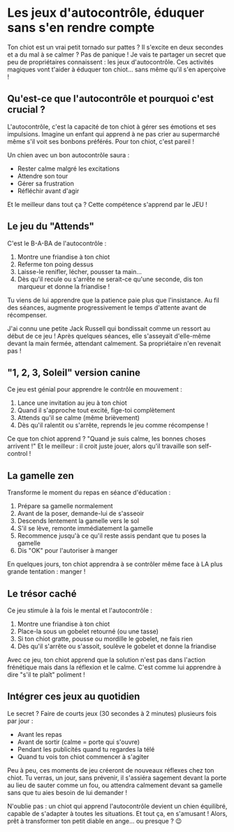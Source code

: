 # Les jeux d'autocontrôle, éduquer sans s'en rendre compte

Ton chiot est un vrai petit tornado sur pattes ? Il s'excite en deux secondes et a du mal à se calmer ? Pas de panique ! Je vais te partager un secret que peu de propriétaires connaissent : les jeux d'autocontrôle. Ces activités magiques vont t'aider à éduquer ton chiot... sans même qu'il s'en aperçoive !

## Qu'est-ce que l'autocontrôle et pourquoi c'est crucial ?

L'autocontrôle, c'est la capacité de ton chiot à gérer ses émotions et ses impulsions. Imagine un enfant qui apprend à ne pas crier au supermarché même s'il voit ses bonbons préférés. Pour ton chiot, c'est pareil !

Un chien avec un bon autocontrôle saura :
- Rester calme malgré les excitations
- Attendre son tour
- Gérer sa frustration
- Réfléchir avant d'agir

Et le meilleur dans tout ça ? Cette compétence s'apprend par le JEU !

## Le jeu du "Attends"

C'est le B-A-BA de l'autocontrôle :

1. Montre une friandise à ton chiot
2. Referme ton poing dessus
3. Laisse-le renifler, lécher, pousser ta main...
4. Dès qu'il recule ou s'arrête ne serait-ce qu'une seconde, dis ton marqueur et donne la friandise !

Tu viens de lui apprendre que la patience paie plus que l'insistance. Au fil des séances, augmente progressivement le temps d'attente avant de récompenser.

J'ai connu une petite Jack Russell qui bondissait comme un ressort au début de ce jeu ! Après quelques séances, elle s'asseyait d'elle-même devant la main fermée, attendant calmement. Sa propriétaire n'en revenait pas !

## "1, 2, 3, Soleil" version canine

Ce jeu est génial pour apprendre le contrôle en mouvement :

1. Lance une invitation au jeu à ton chiot
2. Quand il s'approche tout excité, fige-toi complètement
3. Attends qu'il se calme (même brièvement)
4. Dès qu'il ralentit ou s'arrête, reprends le jeu comme récompense !

Ce que ton chiot apprend ? "Quand je suis calme, les bonnes choses arrivent !" Et le meilleur : il croit juste jouer, alors qu'il travaille son self-control !

## La gamelle zen

Transforme le moment du repas en séance d'éducation :

1. Prépare sa gamelle normalement
2. Avant de la poser, demande-lui de s'asseoir
3. Descends lentement la gamelle vers le sol
4. S'il se lève, remonte immédiatement la gamelle
5. Recommence jusqu'à ce qu'il reste assis pendant que tu poses la gamelle
6. Dis "OK" pour l'autoriser à manger

En quelques jours, ton chiot apprendra à se contrôler même face à LA plus grande tentation : manger !

## Le trésor caché

Ce jeu stimule à la fois le mental et l'autocontrôle :

1. Montre une friandise à ton chiot
2. Place-la sous un gobelet retourné (ou une tasse)
3. Si ton chiot gratte, pousse ou mordille le gobelet, ne fais rien
4. Dès qu'il s'arrête ou s'assoit, soulève le gobelet et donne la friandise

Avec ce jeu, ton chiot apprend que la solution n'est pas dans l'action frénétique mais dans la réflexion et le calme. C'est comme lui apprendre à dire "s'il te plaît" poliment !

## Intégrer ces jeux au quotidien

Le secret ? Faire de courts jeux (30 secondes à 2 minutes) plusieurs fois par jour :
- Avant les repas
- Avant de sortir (calme = porte qui s'ouvre)
- Pendant les publicités quand tu regardes la télé
- Quand tu vois ton chiot commencer à s'agiter

Peu à peu, ces moments de jeu créeront de nouveaux réflexes chez ton chiot. Tu verras, un jour, sans prévenir, il s'assiéra sagement devant la porte au lieu de sauter comme un fou, ou attendra calmement devant sa gamelle sans que tu aies besoin de lui demander !

N'oublie pas : un chiot qui apprend l'autocontrôle devient un chien équilibré, capable de s'adapter à toutes les situations. Et tout ça, en s'amusant ! Alors, prêt à transformer ton petit diable en ange... ou presque ? 😉 